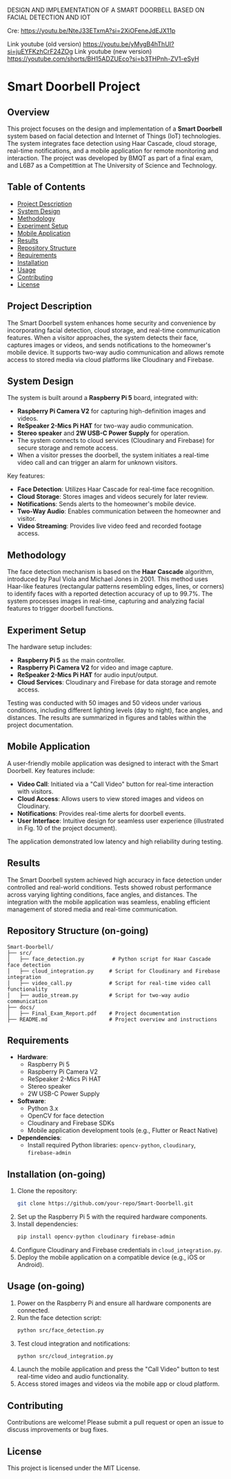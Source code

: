 DESIGN AND IMPLEMENTATION OF A SMART DOORBELL BASED ON FACIAL DETECTION AND IOT

Cre: https://youtu.be/NteJ33ETxmA?si=2XiOFeneJdEJX11p

Link youtube (old version) https://youtu.be/yMygB4hThUI?si=juEYFKzhCrF24ZOg
Link youtube (new version) https://youtube.com/shorts/BH15ADZUEco?si=b3THPnh-ZV1-eSyH


# Smart Doorbell Project

## Overview
This project focuses on the design and implementation of a **Smart Doorbell** system based on facial detection and Internet of Things (IoT) technologies. The system integrates face detection using Haar Cascade, cloud storage, real-time notifications, and a mobile application for remote monitoring and interaction. The project was developed by BMQT as part of a final exam, and L6B7 as a Competittion at The University of Science and Technology.

## Table of Contents
- [Project Description](#project-description)
- [System Design](#system-design)
- [Methodology](#methodology)
- [Experiment Setup](#experiment-setup)
- [Mobile Application](#mobile-application)
- [Results](#results)
- [Repository Structure](#repository-structure)
- [Requirements](#requirements)
- [Installation](#installation)
- [Usage](#usage)
- [Contributing](#contributing)
- [License](#license)

## Project Description
The Smart Doorbell system enhances home security and convenience by incorporating facial detection, cloud storage, and real-time communication features. When a visitor approaches, the system detects their face, captures images or videos, and sends notifications to the homeowner's mobile device. It supports two-way audio communication and allows remote access to stored media via cloud platforms like Cloudinary and Firebase.

## System Design
The system is built around a **Raspberry Pi 5** board, integrated with:
- **Raspberry Pi Camera V2** for capturing high-definition images and videos.
- **ReSpeaker 2-Mics Pi HAT** for two-way audio communication.
- **Stereo speaker** and **2W USB-C Power Supply** for operation.
- The system connects to cloud services (Cloudinary and Firebase) for secure storage and remote access.
- When a visitor presses the doorbell, the system initiates a real-time video call and can trigger an alarm for unknown visitors.

Key features:
- **Face Detection**: Utilizes Haar Cascade for real-time face recognition.
- **Cloud Storage**: Stores images and videos securely for later review.
- **Notifications**: Sends alerts to the homeowner's mobile device.
- **Two-Way Audio**: Enables communication between the homeowner and visitor.
- **Video Streaming**: Provides live video feed and recorded footage access.

## Methodology
The face detection mechanism is based on the **Haar Cascade** algorithm, introduced by Paul Viola and Michael Jones in 2001. This method uses Haar-like features (rectangular patterns resembling edges, lines, or corners) to identify faces with a reported detection accuracy of up to 99.7%. The system processes images in real-time, capturing and analyzing facial features to trigger doorbell functions.

## Experiment Setup
The hardware setup includes:
- **Raspberry Pi 5** as the main controller.
- **Raspberry Pi Camera V2** for video and image capture.
- **ReSpeaker 2-Mics Pi HAT** for audio input/output.
- **Cloud Services**: Cloudinary and Firebase for data storage and remote access.

Testing was conducted with 50 images and 50 videos under various conditions, including different lighting levels (day to night), face angles, and distances. The results are summarized in figures and tables within the project documentation.

## Mobile Application
A user-friendly mobile application was designed to interact with the Smart Doorbell. Key features include:
- **Video Call**: Initiated via a "Call Video" button for real-time interaction with visitors.
- **Cloud Access**: Allows users to view stored images and videos on Cloudinary.
- **Notifications**: Provides real-time alerts for doorbell events.
- **User Interface**: Intuitive design for seamless user experience (illustrated in Fig. 10 of the project document).

The application demonstrated low latency and high reliability during testing.

## Results
The Smart Doorbell system achieved high accuracy in face detection under controlled and real-world conditions. Tests showed robust performance across varying lighting conditions, face angles, and distances. The integration with the mobile application was seamless, enabling efficient management of stored media and real-time communication.

## Repository Structure (on-going)
```
Smart-Doorbell/
├── src/
│   ├── face_detection.py         # Python script for Haar Cascade face detection
│   ├── cloud_integration.py     # Script for Cloudinary and Firebase integration
│   ├── video_call.py            # Script for real-time video call functionality
│   ├── audio_stream.py          # Script for two-way audio communication
├── docs/
│   ├── Final_Exam_Report.pdf    # Project documentation
├── README.md                    # Project overview and instructions
```

## Requirements
- **Hardware**:
  - Raspberry Pi 5
  - Raspberry Pi Camera V2
  - ReSpeaker 2-Mics Pi HAT
  - Stereo speaker
  - 2W USB-C Power Supply
- **Software**:
  - Python 3.x
  - OpenCV for face detection
  - Cloudinary and Firebase SDKs
  - Mobile application development tools (e.g., Flutter or React Native)
- **Dependencies**:
  - Install required Python libraries: `opencv-python`, `cloudinary`, `firebase-admin`

## Installation (on-going)
1. Clone the repository:
   ```bash
   git clone https://github.com/your-repo/Smart-Doorbell.git
   ```
2. Set up the Raspberry Pi 5 with the required hardware components.
3. Install dependencies:
   ```bash
   pip install opencv-python cloudinary firebase-admin
   ```
4. Configure Cloudinary and Firebase credentials in `cloud_integration.py`.
5. Deploy the mobile application on a compatible device (e.g., iOS or Android).

## Usage (on-going)
1. Power on the Raspberry Pi and ensure all hardware components are connected.
2. Run the face detection script:
   ```bash
   python src/face_detection.py
   ```
3. Test cloud integration and notifications:
   ```bash
   python src/cloud_integration.py
   ```
4. Launch the mobile application and press the "Call Video" button to test real-time video and audio functionality.
5. Access stored images and videos via the mobile app or cloud platform.

## Contributing
Contributions are welcome! Please submit a pull request or open an issue to discuss improvements or bug fixes.

## License
This project is licensed under the MIT License.
